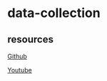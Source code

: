 # data-collection
## resources
[Github](https://github.com/arapfaik/scraping-glassdoor-selenium)

[Youtube](https://www.youtube.com/watch?v=GmW4F6MHqqs&ab_channel=KenJee)
